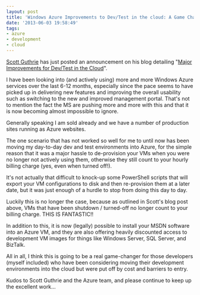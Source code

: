 ```yaml
---
layout: post
title: 'Windows Azure Improvements to Dev/Test in the cloud: A Game Changer?'
date: '2013-06-03 19:58:49'
tags:
- azure
- development
- cloud
---
```


<a href="http://weblogs.asp.net/scottgu/">Scott Guthrie</a> has just posted an announcement on his blog detailing "<a href="http://weblogs.asp.net/scottgu/archive/2013/06/03/windows-azure-announcing-major-improvements-for-dev-test-in-the-cloud.aspx">Major Improvements for Dev/Test in the Cloud</a>".

I have been looking into (and actively using) more and more Windows Azure services over the last 6-12 months, especially since the pace seems to have picked up in delivering new features and improving the overall usability such as switching to the new and improved management portal. That's not to mention the fact the MS are pushing more and more with this and that it is now becoming almost impossible to ignore.

Generally speaking I am sold already and we have a number of production sites running as Azure websites.

The one scenario that has not worked so well for me to until now has been moving my day-to-day dev and test environments into Azure, for the simple reason that it was a major hassle to de-provision your VMs when you were no longer not actively using them, otherwise they still count to your hourly billing charge (yes, even when turned off!).

It's not actually that difficult to knock-up some PowerShell scripts that will export your VM configurations to disk and then re-provision them at a later date, but it was just enough of a hurdle to stop from doing this day to day.

Luckily this is no longer the case, because as outlined in Scott's blog post above, VMs that have been shutdown / turned-off no longer count to your billing charge. THIS IS FANTASTIC!!

In addition to this, it is now (legally) possible to install your MSDN software into an Azure VM, and they are also offering heavily discounted access to development VM images for things like Windows Server, SQL Server, and BizTalk.

All in all, I think this is going to be a real game-changer for those developers (myself included) who have been considering moving their development environments into the cloud but were put off by cost and barriers to entry.

Kudos to Scott Guthrie and the Azure team, and please continue to keep up the excellent work...